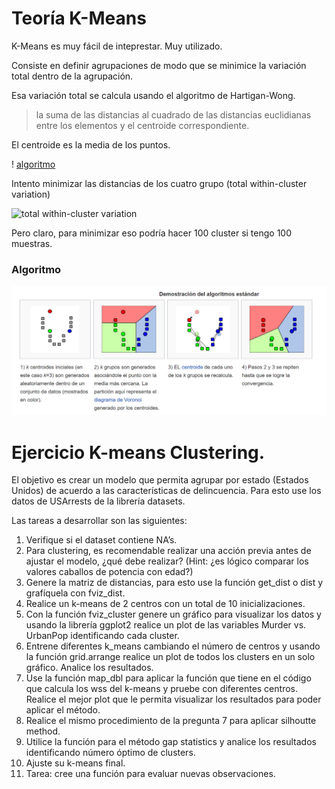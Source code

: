 # Teoría K-Means

 K-Means es muy fácil de inteprestar. Muy utilizado.

Consiste en definir agrupaciones de modo que se minimice la variación total dentro de la agrupación.

Esa variación total se calcula usando el algoritmo de Hartigan-Wong. 

> la suma de las distancias al cuadrado de las distancias euclidianas entre los elementos y el centroide correspondiente.

El centroide es la media de los puntos. 

! [algoritmo](https://i.stack.imgur.com/r7WYA.png)

Intento minimizar las distancias de los cuatro grupo (total within-cluster variation)

![total within-cluster variation](https://www.saedsayad.com/images/Clustering_kmeans_c.png)

Pero claro, para minimizar eso podría hacer 100 cluster si tengo 100 muestras. 

### Algoritmo

![kmeans](../media/kmeans.PNG)


# Ejercicio K-means Clustering.

El objetivo es crear un modelo que permita agrupar por estado (Estados Unidos) de acuerdo a las características de delincuencia. Para esto use los datos de USArrests de la librería datasets.

Las tareas a desarrollar son las siguientes:

1. Verifique si el dataset contiene NA’s.
2. Para clustering, es recomendable realizar una acción previa antes de ajustar el modelo, ¿qué debe realizar? (Hint: ¿es lógico comparar los valores caballos de potencia con edad?)
3. Genere la matriz de distancias, para esto use la función get_dist o dist y grafíquela con fviz_dist.
4. Realice un k-means de 2 centros con un total de 10 inicializaciones.
5. Con la función fviz_cluster genere un gráfico para visualizar los datos y usando la librería ggplot2 realice un plot de las variables Murder vs. UrbanPop identificando cada cluster.
6. Entrene diferentes k_means cambiando el número de centros y usando la función grid.arrange realice un plot de todos los clusters en un solo gráfico. Analice los resultados.
7. Use la función map_dbl para aplicar la función que tiene en el código que calcula los wss del k-means y pruebe con diferentes centros. Realice el mejor plot que le permita visualizar los resultados para poder aplicar el método.
8. Realice el mismo procedimiento de la pregunta 7 para aplicar silhoutte method.
9. Utilice la función  para el método gap statistics y analice los resultados identificando número óptimo de clusters.
10. Ajuste su k-means final.
11. Tarea: cree una función para evaluar nuevas observaciones.

